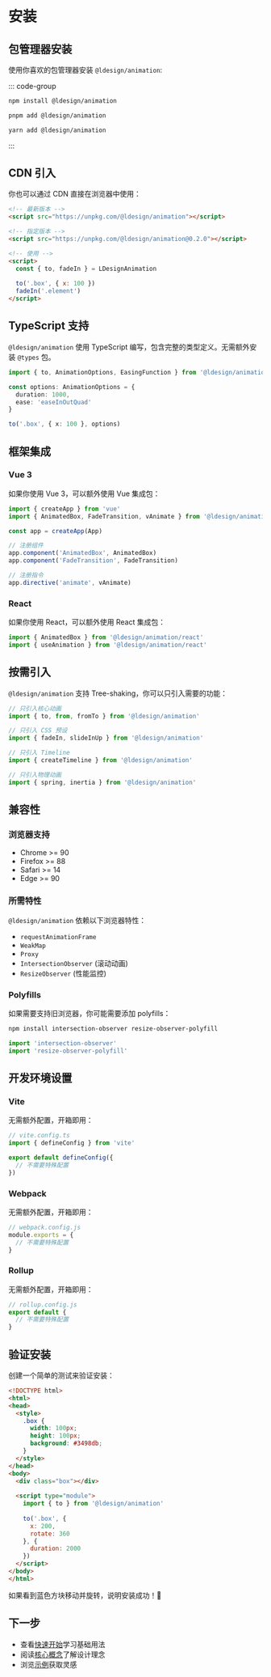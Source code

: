 # 安装

## 包管理器安装

使用你喜欢的包管理器安装 `@ldesign/animation`:

::: code-group

```bash [npm]
npm install @ldesign/animation
```

```bash [pnpm]
pnpm add @ldesign/animation
```

```bash [yarn]
yarn add @ldesign/animation
```

:::

## CDN 引入

你也可以通过 CDN 直接在浏览器中使用：

```html
<!-- 最新版本 -->
<script src="https://unpkg.com/@ldesign/animation"></script>

<!-- 指定版本 -->
<script src="https://unpkg.com/@ldesign/animation@0.2.0"></script>

<!-- 使用 -->
<script>
  const { to, fadeIn } = LDesignAnimation
  
  to('.box', { x: 100 })
  fadeIn('.element')
</script>
```

## TypeScript 支持

`@ldesign/animation` 使用 TypeScript 编写，包含完整的类型定义。无需额外安装 `@types` 包。

```typescript
import { to, AnimationOptions, EasingFunction } from '@ldesign/animation'

const options: AnimationOptions = {
  duration: 1000,
  ease: 'easeInOutQuad'
}

to('.box', { x: 100 }, options)
```

## 框架集成

### Vue 3

如果你使用 Vue 3，可以额外使用 Vue 集成包：

```typescript
import { createApp } from 'vue'
import { AnimatedBox, FadeTransition, vAnimate } from '@ldesign/animation/vue'

const app = createApp(App)

// 注册组件
app.component('AnimatedBox', AnimatedBox)
app.component('FadeTransition', FadeTransition)

// 注册指令
app.directive('animate', vAnimate)
```

### React

如果你使用 React，可以额外使用 React 集成包：

```typescript
import { AnimatedBox } from '@ldesign/animation/react'
import { useAnimation } from '@ldesign/animation/react'
```

## 按需引入

`@ldesign/animation` 支持 Tree-shaking，你可以只引入需要的功能：

```typescript
// 只引入核心动画
import { to, from, fromTo } from '@ldesign/animation'

// 只引入 CSS 预设
import { fadeIn, slideInUp } from '@ldesign/animation'

// 只引入 Timeline
import { createTimeline } from '@ldesign/animation'

// 只引入物理动画
import { spring, inertia } from '@ldesign/animation'
```

## 兼容性

### 浏览器支持

- Chrome >= 90
- Firefox >= 88
- Safari >= 14
- Edge >= 90

### 所需特性

`@ldesign/animation` 依赖以下浏览器特性：

- `requestAnimationFrame`
- `WeakMap`
- `Proxy`
- `IntersectionObserver` (滚动动画)
- `ResizeObserver` (性能监控)

### Polyfills

如果需要支持旧浏览器，你可能需要添加 polyfills：

```bash
npm install intersection-observer resize-observer-polyfill
```

```typescript
import 'intersection-observer'
import 'resize-observer-polyfill'
```

## 开发环境设置

### Vite

无需额外配置，开箱即用：

```typescript
// vite.config.ts
import { defineConfig } from 'vite'

export default defineConfig({
  // 不需要特殊配置
})
```

### Webpack

无需额外配置，开箱即用：

```javascript
// webpack.config.js
module.exports = {
  // 不需要特殊配置
}
```

### Rollup

无需额外配置，开箱即用：

```javascript
// rollup.config.js
export default {
  // 不需要特殊配置
}
```

## 验证安装

创建一个简单的测试来验证安装：

```html
<!DOCTYPE html>
<html>
<head>
  <style>
    .box {
      width: 100px;
      height: 100px;
      background: #3498db;
    }
  </style>
</head>
<body>
  <div class="box"></div>
  
  <script type="module">
    import { to } from '@ldesign/animation'
    
    to('.box', { 
      x: 200, 
      rotate: 360 
    }, { 
      duration: 2000 
    })
  </script>
</body>
</html>
```

如果看到蓝色方块移动并旋转，说明安装成功！🎉

## 下一步

- 查看[快速开始](/guide/getting-started)学习基础用法
- 阅读[核心概念](/guide/concepts)了解设计理念
- 浏览[示例](/examples/basic)获取灵感

